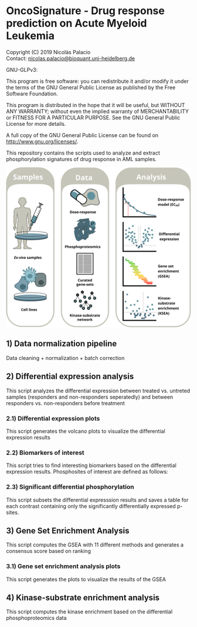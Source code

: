 # OncoSignature - Drug response prediction on Acute Myeloid Leukemia

Copyright (C) 2019 Nicolàs Palacio<br>
Contact: nicolas.palacio@bioquant.uni-heidelberg.de<br>

GNU-GLPv3:

This program is free software: you can redistribute it and/or modify
it under the terms of the GNU General Public License as published by
the Free Software Foundation.

This program is distributed in the hope that it will be useful, but
WITHOUT ANY WARRANTY; without even the implied warranty of
MERCHANTABILITY or FITNESS FOR A PARTICULAR PURPOSE. See the GNU
General Public License for more details.

A full copy of the GNU General Public License can be found on
http://www.gnu.org/licenses/.

This repository contains the scripts used to analyze and extract
phosphorylation signatures of drug response in AML samples.

![Grapical abstract](oncosignature_pipeline.svg)

## 1) Data normalization pipeline
Data cleaning + normalization + batch correction

## 2) Differential expression analysis
This script analyzes the differential expression between treated vs. untreted
samples (responders and non-responders seperatedly) and between responders
vs. non-responders before treatment

### 2.1) Differential expression plots
This script generates the volcano plots to visualize the differential
expression results

### 2.2) Biomarkers of interest
This script tries to find interesting biomarkers based on the differential
expression results. Phosphosites of interest are defined as follows:

### 2.3) Significant differential phosphorylation
This script subsets the differential expresssion results and saves
a table for each contrast containing only the significantly
differentially expressed p-sites.

## 3) Gene Set Enrichment Analysis
This script computes the GSEA with 11 different methods and generates a
consensus score based on ranking

### 3.1) Gene set enrichment analysis plots
This script generates the plots to visualize the results of the GSEA

## 4) Kinase-substrate enrichment analysis
This script computes the kinase enrichment based on the differential
phosphoproteomics data
